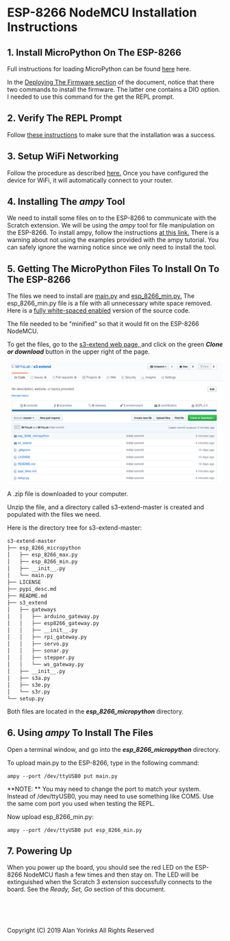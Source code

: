 # ESP-8266 NodeMCU Installation Instructions

## 1. Install MicroPython On The ESP-8266

Full instructions for loading MicroPython can be found
[here](https://docs.micropython.org/en/latest/esp8266/tutorial/intro.html)
here.

In the
[Deploying The Firmware section](https://docs.micropython.org/en/latest/esp8266/tutorial/intro.html#deploying-the-firmware)
of the document, notice that there two commands to install the firmware.
The latter one contains a DIO option. I needed to use this command for
the get the REPL prompt.

## 2. Verify The REPL Prompt

Follow
[these instructions](https://docs.micropython.org/en/latest/esp8266/tutorial/repl.html#getting-a-micropython-repl-prompt)
to make sure that the installation was a success.
 
## 3. Setup WiFi Networking

Follow the procedure as described
[here.](https://docs.micropython.org/en/latest/esp8266/tutorial/network_basics.html#network-basics)
Once you have configured the device for WiFi, it will automatically
connect to your router.
 
## 4. Installing The *ampy* Tool

We need to install some files on to the ESP-8266 to communicate with the
Scratch extension. We will be using the *ampy* tool for file
manipulation on the ESP-8266. To install ampy, follow the instructions
[at this link.](https://learn.adafruit.com/micropython-basics-load-files-and-run-code/install-ampy)
There is a warning about not using the examples provided with the ampy 
tutorial. You can safely ignore 
the warning notice since we only need to install the tool. 

## 5. Getting The MicroPython Files To Install On To The ESP-8266

The files we need to install are
[main.py](https://github.com/MrYsLab/s3-extend/blob/master/esp_8266_micropython/main.py)
and
[esp_8266_min.py.](https://github.com/MrYsLab/s3-extend/blob/master/esp_8266_micropython/esp_8266_min.py)
The esp_8266_min.py file is a file with all unnecessary white space
removed. Here is a
[fully white-spaced enabled](https://github.com/MrYsLab/s3-extend/blob/master/esp_8266_micropython/esp_8266_max.py)
version of the source code.

The file needed to be "minified" so that it would fit on the 
ESP-8266 NodeMCU.

To get the files, go to the
[s3-extend web page, ](https://github.com/MrYsLab/s3-extend) and click
on the green ***Clone or download*** button in the upper right of the page.

 <img src="../images/s3-extend_git1.png" > </br>


A .zip file is downloaded to your computer.

Unzip the file, and a directory called s3-extend-master is created and
populated with the files we need.

Here is the directory tree for s3-extend-master:

```
s3-extend-master
├── esp_8266_micropython
│   ├── esp_8266_max.py
│   ├── esp_8266_min.py
│   ├── __init__.py
│   └── main.py
├── LICENSE
├── pypi_desc.md
├── README.md
├── s3_extend
│   ├── gateways
│   │   ├── arduino_gateway.py
│   │   ├── esp8266_gateway.py
│   │   ├── __init__.py
│   │   ├── rpi_gateway.py
│   │   ├── servo.py
│   │   ├── sonar.py
│   │   ├── stepper.py
│   │   └── ws_gateway.py
│   ├── __init__.py
│   ├── s3a.py
│   ├── s3e.py
│   └── s3r.py
└── setup.py

```
Both files are located in the ***esp_8266_micropython*** directory.

## 6. Using *ampy* To Install The Files
Open a terminal window, and go into the ***esp_8266_micropython***
directory. 

To upload main.py to the ESP-8266, type in the following command:

```
ampy --port /dev/ttyUSB0 put main.py
```

**NOTE: ** You may need to change the port to match your system. Instead
of /dev/ttyUSB0, you may need to use something like COM5. Use the same
com port you used when testing the REPL.

Now upload esp_8266_min.py:
```
ampy --port /dev/ttyUSB0 put esp_8266_min.py
```

## 7. Powering Up
When you power up the board, you should see the red LED on the ESP-8266
NodeMCU flash a few times and then stay on. The LED will be extinguished
when the Scratch 3 extension successfully connects to the board. See the
*Ready, Set, Go* section of this document.
 
 <br> <br> <br>


Copyright (C) 2019 Alan Yorinks All Rights Reserved
